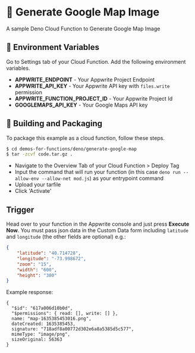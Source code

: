 # 🚮 Generate Google Map Image
A sample Deno Cloud Function to Generate Google Map Image

## 📝 Environment Variables
Go to Settings tab of your Cloud Function. Add the following environment variables.

- **APPWRITE_ENDPOINT** - Your Appwrite Project Endpoint
- **APPWRITE_API_KEY** - Your Appwrite API key with `files.write` permission
- **APPWRITE_FUNCTION_PROJECT_ID** - Your Appwrite Project Id 
- **GOOGLEMAPS_API_KEY** - Your Google Maps API key

## 🚀 Building and Packaging

To package this example as a cloud function, follow these steps.

```bash
$ cd demos-for-functions/deno/generate-google-map
$ tar -zcvf code.tar.gz .
```

* Navigate to the Overview Tab of your Cloud Function > Deploy Tag
* Input the command that will run your function (in this case `deno run --allow-env --allow-net mod.js`) as your entrypoint command
* Upload your tarfile 
* Click 'Activate'

## Trigger

Head over to your function in the Appwrite console and just press **Execute Now**. 
You must pass json data in the Custom Data form including `latitude` and `longitude` (the other fields are optional) e.g.:

```json
{
    "latitude": "40.714728",
    "longitude": "-73.998672",
    "zoom": "15",
    "width": "600",
    "height": "300"
}
```

Example response:
```
{
  "$id": "617a006d10b0d",
  "$permissions": { read: [], write: [] },
  name: "map-1635385453016.png",
  dateCreated: 1635385453,
  signature: "718adf8a00772d302e6a8a5385d5c577",
  mimeType: "image/png",
  sizeOriginal: 56363
}
```